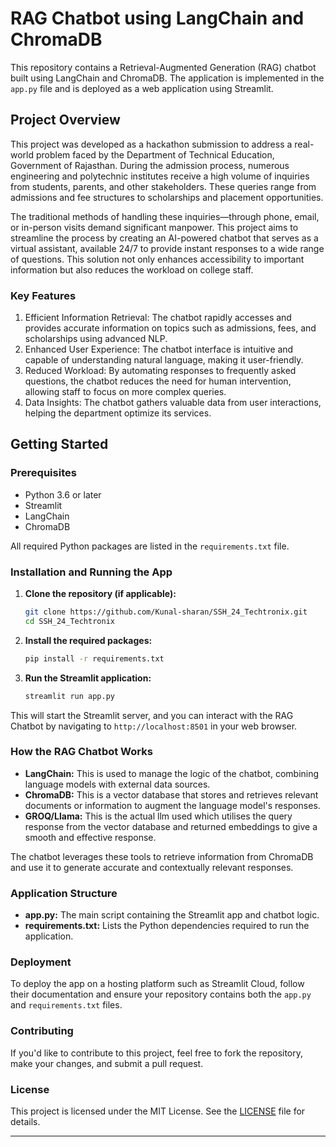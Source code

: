 
# RAG Chatbot using LangChain and ChromaDB

This repository contains a Retrieval-Augmented Generation (RAG) chatbot built using LangChain and ChromaDB. The application is implemented in the `app.py` file and is deployed as a web application using Streamlit.

## Project Overview

This project was developed as a hackathon submission to address a real-world problem faced by the Department of Technical Education, Government of Rajasthan. During the admission process, numerous engineering and polytechnic institutes receive a high volume of inquiries from students, parents, and other stakeholders. These queries range from admissions and fee structures to scholarships and placement opportunities.

The traditional methods of handling these inquiries—through phone, email, or in-person visits demand significant manpower. This project aims to streamline the process by creating an AI-powered chatbot that serves as a virtual assistant, available 24/7 to provide instant responses to a wide range of questions. This solution not only enhances accessibility to important information but also reduces the workload on college staff.
### Key Features

1. Efficient Information Retrieval: The chatbot rapidly accesses and provides accurate information on topics such as admissions, fees, and scholarships using advanced NLP.
2. Enhanced User Experience: The chatbot interface is intuitive and capable of understanding natural language, making it user-friendly.
3. Reduced Workload: By automating responses to frequently asked questions, the chatbot reduces the need for human intervention, allowing staff to focus on more complex queries.
4. Data Insights: The chatbot gathers valuable data from user interactions, helping the department optimize its services.
## Getting Started

### Prerequisites

- Python 3.6 or later
- Streamlit
- LangChain
- ChromaDB

All required Python packages are listed in the `requirements.txt` file.

### Installation and Running the App

1. **Clone the repository (if applicable):**

   ```bash
   git clone https://github.com/Kunal-sharan/SSH_24_Techtronix.git
   cd SSH_24_Techtronix
   ```

2. **Install the required packages:**

   ```bash
   pip install -r requirements.txt
   ```

3. **Run the Streamlit application:**

   ```bash
   streamlit run app.py
   ```

This will start the Streamlit server, and you can interact with the RAG Chatbot by navigating to `http://localhost:8501` in your web browser.

### How the RAG Chatbot Works

- **LangChain:** This is used to manage the logic of the chatbot, combining language models with external data sources.
- **ChromaDB:** This is a vector database that stores and retrieves relevant documents or information to augment the language model's responses.
- **GROQ/Llama:** This is the actual llm used which utilises the query response from the vector database and returned embeddings to give a smooth and effective response.

The chatbot leverages these tools to retrieve information from ChromaDB and use it to generate accurate and contextually relevant responses.

### Application Structure

- **app.py:** The main script containing the Streamlit app and chatbot logic.
- **requirements.txt:** Lists the Python dependencies required to run the application.

### Deployment

To deploy the app on a hosting platform such as Streamlit Cloud, follow their documentation and ensure your repository contains both the `app.py` and `requirements.txt` files.

### Contributing

If you'd like to contribute to this project, feel free to fork the repository, make your changes, and submit a pull request.

### License

This project is licensed under the MIT License. See the [LICENSE](LICENSE) file for details.

---

